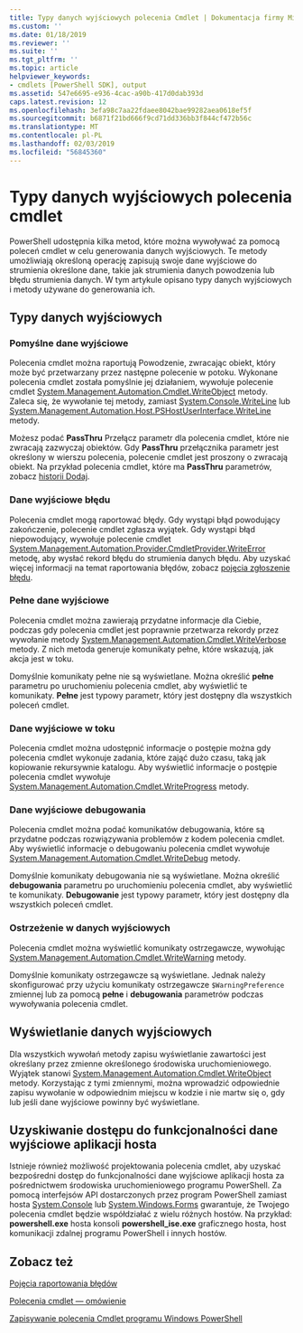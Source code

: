 ```yaml
---
title: Typy danych wyjściowych polecenia Cmdlet | Dokumentacja firmy Microsoft
ms.custom: ''
ms.date: 01/18/2019
ms.reviewer: ''
ms.suite: ''
ms.tgt_pltfrm: ''
ms.topic: article
helpviewer_keywords:
- cmdlets [PowerShell SDK], output
ms.assetid: 547e6695-e936-4cac-a90b-417d0dab393d
caps.latest.revision: 12
ms.openlocfilehash: 3efa98c7aa22fdaee8042bae99282aea0618ef5f
ms.sourcegitcommit: b6871f21bd666f9cd71dd336bb3f844cf472b56c
ms.translationtype: MT
ms.contentlocale: pl-PL
ms.lasthandoff: 02/03/2019
ms.locfileid: "56845360"
---
```

# <a name="types-of-cmdlet-output"></a>Typy danych wyjściowych polecenia cmdlet

PowerShell udostępnia kilka metod, które można wywoływać za pomocą poleceń cmdlet w celu generowania danych wyjściowych. Te metody umożliwiają określoną operację zapisują swoje dane wyjściowe do strumienia określone dane, takie jak strumienia danych powodzenia lub błędu strumienia danych. W tym artykule opisano typy danych wyjściowych i metody używane do generowania ich.

## <a name="types-of-output"></a>Typy danych wyjściowych

### <a name="success-output"></a>Pomyślne dane wyjściowe

Polecenia cmdlet można raportują Powodzenie, zwracając obiekt, który może być przetwarzany przez następne polecenie w potoku. Wykonane polecenia cmdlet została pomyślnie jej działaniem, wywołuje polecenie cmdlet [System.Management.Automation.Cmdlet.WriteObject](/dotnet/api/System.Management.Automation.Cmdlet.WriteObject) metody. Zaleca się, że wywołanie tej metody, zamiast [System.Console.WriteLine](/dotnet/api/System.Console.WriteLine) lub [System.Management.Automation.Host.PSHostUserInterface.WriteLine](/dotnet/api/System.Management.Automation.Host.PSHostUserInterface.WriteLine) metody.

Możesz podać **PassThru** Przełącz parametr dla polecenia cmdlet, które nie zwracają zazwyczaj obiektów.
Gdy **PassThru** przełącznika parametr jest określony w wierszu polecenia, polecenie cmdlet jest proszony o zwracają obiekt. Na przykład polecenia cmdlet, które ma **PassThru** parametrów, zobacz [historii Dodaj](/powershell/module/Microsoft.PowerShell.Core/Add-History).

### <a name="error-output"></a>Dane wyjściowe błędu

Polecenia cmdlet mogą raportować błędy. Gdy wystąpi błąd powodujący zakończenie, polecenie cmdlet zgłasza wyjątek. Gdy wystąpi błąd niepowodujący, wywołuje polecenie cmdlet [System.Management.Automation.Provider.CmdletProvider.WriteError](/dotnet/api/System.Management.Automation.Provider.CmdletProvider.WriteError) metodę, aby wysłać rekord błędu do strumienia danych błędu. Aby uzyskać więcej informacji na temat raportowania błędów, zobacz [pojęcia zgłoszenie błędu](./error-reporting-concepts.md).

### <a name="verbose-output"></a>Pełne dane wyjściowe

Polecenia cmdlet można zawierają przydatne informacje dla Ciebie, podczas gdy polecenia cmdlet jest poprawnie przetwarza rekordy przez wywołanie metody [System.Management.Automation.Cmdlet.WriteVerbose](/dotnet/api/System.Management.Automation.Cmdlet.WriteVerbose) metody. Z nich metoda generuje komunikaty pełne, które wskazują, jak akcja jest w toku.

Domyślnie komunikaty pełne nie są wyświetlane. Można określić **pełne** parametru po uruchomieniu polecenia cmdlet, aby wyświetlić te komunikaty. **Pełne** jest typowy parametr, który jest dostępny dla wszystkich poleceń cmdlet.

### <a name="progress-output"></a>Dane wyjściowe w toku

Polecenia cmdlet można udostępnić informacje o postępie można gdy polecenia cmdlet wykonuje zadania, które zająć dużo czasu, taką jak kopiowanie rekursywnie katalogu. Aby wyświetlić informacje o postępie polecenia cmdlet wywołuje [System.Management.Automation.Cmdlet.WriteProgress](/dotnet/api/System.Management.Automation.Cmdlet.WriteProgress) metody.

### <a name="debug-output"></a>Dane wyjściowe debugowania

Polecenia cmdlet można podać komunikatów debugowania, które są przydatne podczas rozwiązywania problemów z kodem polecenia cmdlet. Aby wyświetlić informacje o debugowaniu polecenia cmdlet wywołuje [System.Management.Automation.Cmdlet.WriteDebug](/dotnet/api/System.Management.Automation.Cmdlet.WriteDebug) metody.

Domyślnie komunikaty debugowania nie są wyświetlane. Można określić **debugowania** parametru po uruchomieniu polecenia cmdlet, aby wyświetlić te komunikaty. **Debugowanie** jest typowy parametr, który jest dostępny dla wszystkich poleceń cmdlet.

### <a name="warning-output"></a>Ostrzeżenie w danych wyjściowych

Polecenia cmdlet można wyświetlić komunikaty ostrzegawcze, wywołując [System.Management.Automation.Cmdlet.WriteWarning](/dotnet/api/System.Management.Automation.Cmdlet.WriteWarning) metody.

Domyślnie komunikaty ostrzegawcze są wyświetlane. Jednak należy skonfigurować przy użyciu komunikaty ostrzegawcze `$WarningPreference` zmiennej lub za pomocą **pełne** i **debugowania** parametrów podczas wywoływania polecenia cmdlet.

## <a name="displaying-output"></a>Wyświetlanie danych wyjściowych

Dla wszystkich wywołań metody zapisu wyświetlanie zawartości jest określany przez zmienne określonego środowiska uruchomieniowego. Wyjątek stanowi [System.Management.Automation.Cmdlet.WriteObject](/dotnet/api/System.Management.Automation.Cmdlet.WriteObject) metody. Korzystając z tymi zmiennymi, można wprowadzić odpowiednie zapisu wywołanie w odpowiednim miejscu w kodzie i nie martw się o, gdy lub jeśli dane wyjściowe powinny być wyświetlane.

## <a name="accessing-the-output-functionality-of-a-host-application"></a>Uzyskiwanie dostępu do funkcjonalności dane wyjściowe aplikacji hosta

Istnieje również możliwość projektowania polecenia cmdlet, aby uzyskać bezpośredni dostęp do funkcjonalności dane wyjściowe aplikacji hosta za pośrednictwem środowiska uruchomieniowego programu PowerShell. Za pomocą interfejsów API dostarczonych przez program PowerShell zamiast hosta [System.Console](/dotnet/api/System.Console) lub [System.Windows.Forms](/dotnet/api/System.Windows.Forms) gwarantuje, że Twojego polecenia cmdlet będzie współdziałać z wielu różnych hostów. Na przykład: **powershell.exe** hosta konsoli **powershell_ise.exe** graficznego hosta, host komunikacji zdalnej programu PowerShell i innych hostów.

## <a name="see-also"></a>Zobacz też

[Pojęcia raportowania błędów](./error-reporting-concepts.md)

[Polecenia cmdlet — omówienie](./cmdlet-overview.md)

[Zapisywanie polecenia Cmdlet programu Windows PowerShell](./writing-a-windows-powershell-cmdlet.md)